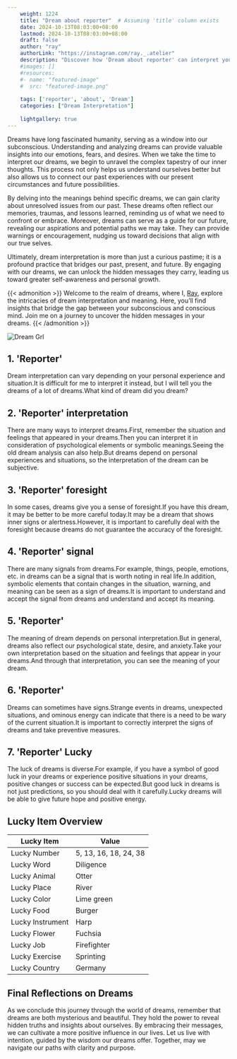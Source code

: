 ```yaml
---
    weight: 1224
    title: "Dream about reporter"  # Assuming 'title' column exists
    date: 2024-10-13T08:03:00+08:00
    lastmod: 2024-10-13T08:03:00+08:00
    draft: false
    author: "ray"
    authorLink: "https://instagram.com/ray._.atelier"
    description: "Discover how 'Dream about reporter' can interpret your future and uncover its significant meanings in your life."
    #images: []
    #resources:
    #- name: "featured-image"
    #  src: "featured-image.png"
    
    tags: ['reporter', 'about', 'Dream']
    categories: ["Dream Interpretation"]
    
    lightgallery: true
---
```

    
Dreams have long fascinated humanity, serving as a window into our subconscious. Understanding and analyzing dreams can provide valuable insights into our emotions, fears, and desires. When we take the time to interpret our dreams, we begin to unravel the complex tapestry of our inner thoughts. This process not only helps us understand ourselves better but also allows us to connect our past experiences with our present circumstances and future possibilities.

By delving into the meanings behind specific dreams, we can gain clarity about unresolved issues from our past. These dreams often reflect our memories, traumas, and lessons learned, reminding us of what we need to confront or embrace. Moreover, dreams can serve as a guide for our future, revealing our aspirations and potential paths we may take. They can provide warnings or encouragement, nudging us toward decisions that align with our true selves.

Ultimately, dream interpretation is more than just a curious pastime; it is a profound practice that bridges our past, present, and future. By engaging with our dreams, we can unlock the hidden messages they carry, leading us toward greater self-awareness and personal growth.

{{< admonition >}}
Welcome to the realm of dreams, where I, [Ray](https://instagram.com/ray._.atelier), explore the intricacies of dream interpretation and meaning. Here, you’ll find insights that bridge the gap between your subconscious and conscious mind. Join me on a journey to uncover the hidden messages in your dreams.
{{< /admonition >}}

![Dream Grl](https://cdn.pixabay.com/photo/2017/11/02/03/35/gothic-2910057_1280.jpg "Dream Grl")

## 1. 'Reporter'
Dream interpretation can vary depending on your personal experience and situation.It is difficult for me to interpret it instead, but I will tell you the dreams of a lot of dreams.What kind of dream did you dream?

## 2. 'Reporter' interpretation
There are many ways to interpret dreams.First, remember the situation and feelings that appeared in your dreams.Then you can interpret it in consideration of psychological elements or symbolic meanings.Seeing the old dream analysis can also help.But dreams depend on personal experiences and situations, so the interpretation of the dream can be subjective.

## 3. 'Reporter' foresight
In some cases, dreams give you a sense of foresight.If you have this dream, it may be better to be more careful today.It may be a dream that shows inner signs or alertness.However, it is important to carefully deal with the foresight because dreams do not guarantee the accuracy of the foresight.

## 4. 'Reporter' signal
There are many signals from dreams.For example, things, people, emotions, etc. in dreams can be a signal that is worth noting in real life.In addition, symbolic elements that contain changes in the situation, warning, and meaning can be seen as a sign of dreams.It is important to understand and accept the signal from dreams and understand and accept its meaning.

## 5. 'Reporter'
The meaning of dream depends on personal interpretation.But in general, dreams also reflect our psychological state, desire, and anxiety.Take your own interpretation based on the situation and feelings that appear in your dreams.And through that interpretation, you can see the meaning of your dream.

## 6. 'Reporter'
Dreams can sometimes have signs.Strange events in dreams, unexpected situations, and ominous energy can indicate that there is a need to be wary of the current situation.It is important to correctly interpret the signs of dreams and take preventive measures.

## 7. 'Reporter' Lucky
The luck of dreams is diverse.For example, if you have a symbol of good luck in your dreams or experience positive situations in your dreams, positive changes or success can be expected.But good luck in dreams is not just predictions, so you should deal with it carefully.Lucky dreams will be able to give future hope and positive energy.

## Lucky Item Overview
| Lucky Item          | Value              |
|---------------|--------------------|
| Lucky Number        | 5, 13, 16, 18, 24, 38  |
| Lucky Word          | Diligence |
| Lucky Animal        | Otter |
| Lucky Place         | River     |
| Lucky Color         | Lime green     |
| Lucky Food          | Burger      |
| Lucky Instrument    | Harp |
| Lucky Flower        | Fuchsia    |
| Lucky Job           | Firefighter       |
| Lucky Exercise      | Sprinting  |
| Lucky Country       | Germany    |


##  Final Reflections on Dreams

As we conclude this journey through the world of dreams, remember that dreams are both mysterious and beautiful. They hold the power to reveal hidden truths and insights about ourselves. By embracing their messages, we can cultivate a more positive influence in our lives. Let us live with intention, guided by the wisdom our dreams offer. Together, may we navigate our paths with clarity and purpose.
